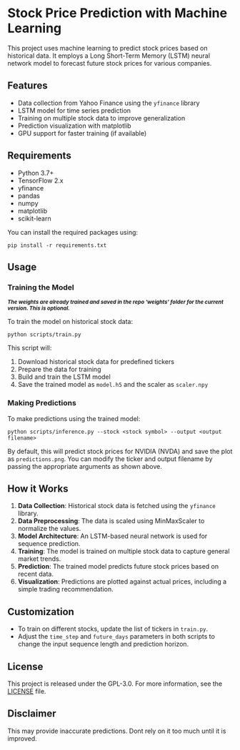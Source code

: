 # Stock Price Prediction with Machine Learning

This project uses machine learning to predict stock prices based on historical data. It employs a Long Short-Term Memory (LSTM) neural network model to forecast future stock prices for various companies.

## Features

- Data collection from Yahoo Finance using the `yfinance` library
- LSTM model for time series prediction
- Training on multiple stock data to improve generalization
- Prediction visualization with matplotlib
- GPU support for faster training (if available)

## Requirements

- Python 3.7+
- TensorFlow 2.x
- yfinance
- pandas
- numpy
- matplotlib
- scikit-learn

You can install the required packages using:
```
pip install -r requirements.txt
```


## Usage

### Training the Model
<sub>***The weights are already trained and saved in the repo 'weights' folder for the current version. This is optional.***</sub>

To train the model on historical stock data:
```
python scripts/train.py
```

This script will:
1. Download historical stock data for predefined tickers
2. Prepare the data for training
3. Build and train the LSTM model
4. Save the trained model as `model.h5` and the scaler as `scaler.npy`

### Making Predictions

To make predictions using the trained model:
```
python scripts/inference.py --stock <stock symbol> --output <output filename>
```


By default, this will predict stock prices for NVIDIA (NVDA) and save the plot as `predictions.png`. You can modify the ticker and output filename by passing the appropriate arguments as shown above.

## How it Works

1. **Data Collection**: Historical stock data is fetched using the `yfinance` library.
2. **Data Preprocessing**: The data is scaled using MinMaxScaler to normalize the values.
3. **Model Architecture**: An LSTM-based neural network is used for sequence prediction.
4. **Training**: The model is trained on multiple stock data to capture general market trends.
5. **Prediction**: The trained model predicts future stock prices based on recent data.
6. **Visualization**: Predictions are plotted against actual prices, including a simple trading recommendation.

## Customization

- To train on different stocks, update the list of tickers in `train.py`.
- Adjust the `time_step` and `future_days` parameters in both scripts to change the input sequence length and prediction horizon.

## License

This project is released under the GPL-3.0. For more information, see the [LICENSE](LICENSE) file.

## Disclaimer

This may provide inaccurate predictions. Dont rely on it too much until it is improved.
